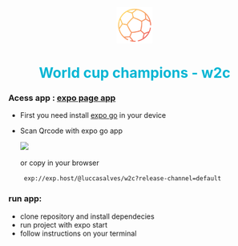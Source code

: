 <p align="center">
<img src="./assets/img/bola.png" width="72px" >
</p>
<h1 style="color:#06b6d4" align="center" >World cup champions - w2c</h1>

### Acess app : [expo page app](exp.host/@luccasalves/w2c?release-channel=default)

- First you need install [expo go](https://apps.apple.com/br/app/expo-go/id982107779) in your device
- Scan Qrcode with expo go app

  ![](https://qr.expo.dev/expo-go?owner=luccasalves&slug=w2c&releaseChannel=default&host=exp.host)

  or copy in your browser

       exp://exp.host/@luccasalves/w2c?release-channel=default

### run app:

- clone repository and install dependecies
- run project with expo start
- follow instructions on your terminal
